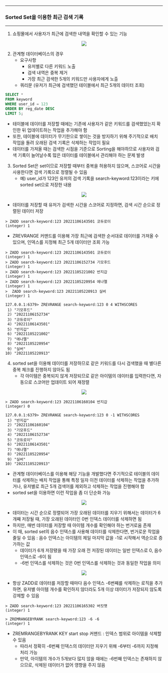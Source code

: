 -----
### Sorted Set을 이용한 최근 검색 기록
-----
1. 쇼핑몰에서 사용자가 최근에 검색한 내역을 확인할 수 있는 기능
<div align="center">
<img src="https://github.com/user-attachments/assets/6282dbd0-d50c-438b-9d42-c95cb6786afe">
</div>

2. 관계형 데이터베이스의 경우
   - 요구사항
     + 유저별로 다른 키워드 노출
     + 검색 내역은 중복 제거
     + 가장 최근 검색한 5개의 키워드만 사용자에게 노출
   - 쿼리문 (유저가 최근에 검색했던 테이블에서 최근 5개의 데이터 조회)
```sql
SELECT *
FROM keyword
WHERE user_id = 123
ORDER BY reg_date DESC
LIMIT 5;
```
   - 테이블에 데이터를 저장할 때에는 기존에 사용자가 같은 키워드를 검색했었는지 확인한 뒤 업데이트하는 작업을 추가해야 함
   - 또한, 테이블에 데이터가 무기한으로 쌓이는 것을 방지하기 위해 주기적으로 배치 작업을 돌려 오래된 검색 기록은 삭제하는 작업이 필요
   - 데이터를 가져올 때는 검색한 시점을 기준으로 Sorting을 해야하므로 사용자와 검색 기록이 늘어날수록 많은 데이터를 테이블에서 관리해야 하는 문제 발생

3. Sorted Set은 set이므로 저장할 때부터 중복을 허용하지 않으며, 스코어로 시간을 사용한다면 검색 기록으로 정렬될 수 있음
   - 예) user_id가 123인 유저의 검색 기록을 search-keyword:123이라는 키에 sorted set으로 저장한 내용
<div align="center">
<img src="https://github.com/user-attachments/assets/eaa3986f-320d-4e38-a0c1-7e6164e7323d">
</div>

   - 데이터를 저장할 때 유저가 검색한 시간을 스코어로 지정하면, 검색 시간 순으로 정렬된 데이터 저장
```redis
> ZADD search-keyword:123 20221106143501 코듀로이
(integer) 1
```
   - ZREVRANGE 커맨드를 이용해 가장 최근에 검색한 순서대로 데이터를 가져올 수 있으며, 인덱스를 지정해 최근 5개 데이터만 조회 가능
```redis
> ZADD search-keyword:123 20221106143501 코듀로이
(integer) 1
> ZADD search-keyword:123 20221106152734 기모후드
(integer) 1
> ZADD search-keyword:123 20221105221002 반지갑
(integer) 1
> ZADD search-keyword:123 20221105220954 에나멜
(integer) 1
>  ZADD search-keyword:123 20221105220913 실버
(integer) 1
```
```redis
127.0.0.1:6379> ZREVRANGE search-keyword:123 0 4 WITHSCORES
 1) "기모후드"
 2) "20221106152734"
 3) "코듀로이"
 4) "20221106143501"
 5) "반지갑"
 6) "20221105221002"
 7) "에나멜"
 8) "20221105220954"
 9) "실버"
10) "20221105220913"
```

4. sorted set을 이용해 데이터를 저장하므로 같은 키워드를 다시 검색했을 때 별다른 중복 체크를 진행하지 않아도 됨
   - 각 아이템은 중복되지 않게 저장되므로 같은 아이템의 데이터를 입력한다면, 자동으로 스코어만 업데이트 되어 재정렬
<div align="center">
<img src="https://github.com/user-attachments/assets/51b39df1-a726-45c2-bbb4-79b5ca630ce1">
</div>

```redis
> ZADD search-keyword:123 20221106160104 반지갑
(integer) 0
```
```redis
127.0.0.1:6379> ZREVRANGE search-keyword:123 0 -1 WITHSCORES
 1) "반지갑"
 2) "20221106160104"
 3) "기모후드"
 4) "20221106152734"
 5) "코듀로이"
 6) "20221106143501"
 7) "에나멜"
 8) "20221105220954"
 9) "실버"
10) "20221105220913"
```
   - 관계형 데이터베이스를 이용해 해당 기능을 개발했다면 주기적으로 테이블의 데이터를 삭제하는 배치 작업을 통해 특정 일자 이전 데이터를 삭제하는 작업을 추가하거나, 유저별로 최근 5개 검색어를 제외하고 삭제하는 작업을 진행해야 함
   - sorted set을 이용하면 이런 작업을 좀 더 단순화 가능
<div align="center">
<img src="https://github.com/user-attachments/assets/42397198-895f-4c12-84d9-973a20b47238">
</div>

   - 데이터는 시간 순으로 정렬되어 가장 오래된 데이터를 지우기 위해서는 데이터가 6개째 저장될 때, 가장 오래된 데이터인 0번 인덱스 데이터를 삭제하면 됨
   - 하지만, 매번 데이터를 저장할 때 아이템 개수를 확인해야 하는 번거로움 존재
   - 이 때, sorted set의 음수 인덱스를 사용해 데이터를 삭제한다면, 번거로운 작업을 줄일 수 있음 : 음수 인덱스는 아이템의 제일 마지막 값을 -1로 시작해서 역순으로 증가하는 값
     + 데이터가 6개 저장됐을 때 가장 오래 전 저장된 데이터는 일반 인덱스로 0, 음수 인덱스로 -6이 됨
     + -6번 인덱스를 삭제하는 것은 0번 인덱스를 삭제하는 것과 동일한 작업을 의미
<div align="center">
<img src="https://github.com/user-attachments/assets/782ffb8e-260d-442e-b127-f2e5b23787a7">
</div>

   - 항상 ZADD로 데이터를 저장할 때마다 음수 인덱스 -6번째를 삭제하는 로직을 추가하면, 유저별 아이템 개수를 확인하지 않더라도 5개 이상 데이터가 저장되지 않도록 강제할 수 있음
```redis
> ZADD search-keyword:123 20221106165302 버킷햇
(integer) 1

> ZREMRANGEBYRANK search-keyword:123 -6 -6
(integer) 1
```
   - ZREMRANGEBYRANK KEY start stop 커맨드 : 인덱스 범위로 아이템을 삭제할 수 있음
     + 따라서 정확히 -6번째 인덱스의 데이터만 지우기 위해 -6부터 -6까지 지정해 처리 가능
     + 만약, 아이템의 개수가 5개보다 많지 않을 때에는 -6번째 인덱스는 존재하지 않으므로, 삭제된 데이터가 없어 영향을 주지 않음
    
